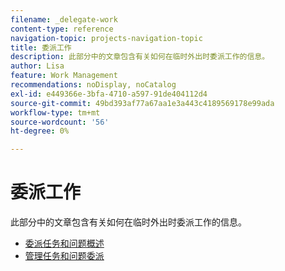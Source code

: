 ```yaml
---
filename: _delegate-work
content-type: reference
navigation-topic: projects-navigation-topic
title: 委派工作
description: 此部分中的文章包含有关如何在临时外出时委派工作的信息。
author: Lisa
feature: Work Management
recommendations: noDisplay, noCatalog
exl-id: e449366e-3bfa-4710-a597-91de404112d4
source-git-commit: 49bd393af77a67aa1e3a443c4189569178e99ada
workflow-type: tm+mt
source-wordcount: '56'
ht-degree: 0%

---
```


# 委派工作

此部分中的文章包含有关如何在临时外出时委派工作的信息。

* [委派任务和问题概述](../../manage-work/delegate-work/delegate-work-overview.md)
* [管理任务和问题委派](../../manage-work/delegate-work/how-to-delegate-work.md)
